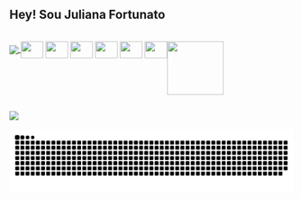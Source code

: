 ## Hey! Sou Juliana Fortunato 


<a href="https://github.com/anuraghazra/github-readme-stats" align="center">
  <img align="center" src="https://github-readme-stats.vercel.app/api?username=JulianaFortunato&count_private=true&show_icons=true&theme=discord_old_blurple" />
</a>

<div style='display: inline-block' ><br>
 <img align="center" height="30" width="40" src="https://cdn.jsdelivr.net/gh/devicons/devicon/icons/javascript/javascript-original.svg" />    
 <img align="center" height="30" width="40" src="https://cdn.jsdelivr.net/gh/devicons/devicon/icons/html5/html5-original.svg" />
 <img align="center" height="30" width="40" src="https://cdn.jsdelivr.net/gh/devicons/devicon/icons/css3/css3-original.svg" />
 <img align="center" height="30" width="40" src="https://cdn.jsdelivr.net/gh/devicons/devicon/icons/c/c-original.svg" />
 <img align="center" height="30" width="40" src="https://cdn.jsdelivr.net/gh/devicons/devicon/icons/arduino/arduino-original-wordmark.svg" />
 <img align="center" height="30" width="40" src="https://cdn.jsdelivr.net/gh/devicons/devicon/icons/git/git-original.svg" />
 <img align="right" height="95" width="100" src="https://c.tenor.com/qxCOWZRt7HkAAAAC/electronium-electricity.gif">
</div>

##

<div>
  <a href="https://www.linkedin.com/in/juliana-fortunato-006b56190/"><img src="https://img.shields.io/badge/LinkedIn-0077B5?style=for-the-badge&logo=linkedin&logoColor=white"></a>
</div>

![Snake animation](https://github.com/JulianaFortunato/JulianaFortunato/blob/output/github-contribution-grid-snake.svg)
